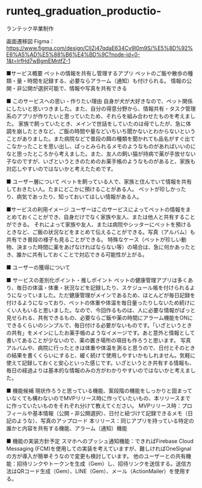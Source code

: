 # runteq_graduation_productio-
ランテック卒業制作

画面遷移図
Figma：https://www.figma.com/design/ClIZj47qdaE634Cv9l0m9S/%E5%8D%92%E6%A5%AD%E5%88%B6%E4%BD%9C?node-id=0-1&t=lrfHd7wBgmEMntfZ-1

■サービス概要
ペットの情報を共有し管理するアプリ
ペットのご飯や散歩の種類・量・時間を記録する、必要ならアラーム（通知）も付けられる。
情報の公開・非公開が選択可能で、情報や写真を共有できる

■ このサービスへの思い・作りたい理由
自身が犬が大好きなので、ペット関係にしたいと思いつきました。また、自分の得意分野から、情報共有・タスク管理系のアプリが作りたいと思っていたため、それらを組み合わせたものを考えました。
家族で飼っていたとき、メインで世話をしていたのは母でしたが、急に体調を崩したときなど、ご飯の時間や量などいちいち聞かないとわからないということがありました。また病院などで普段の餌の種類を聞かれても品名がすぐ出てこなかったことを思い出し、ぱっとみられるメモのようなものがあればいいのになと思ったところから考えました。また、友人の飼い猫が持病で薬が手放せない子なのですが、いざというときのためのお薬手帳のようなものがあると、家族も対応しやすいのではないかと考えたためです。

■ ユーザー層について
ペットを飼っている人で、家族と住んでいて情報を共有しておきたい人。たまにどこかに預けることがある人。
ペットが珍しかったり、病気であったり、知っておいてほしい情報がある人。

■サービスの利用イメージ
ユーザーはこのサービスによってペットの情報をまとめておくことができ、自身だけでなく家族や友人、または他人と共有することができる。
それによって家族や友人、または病院やシッターにペットを預けるときなど、ご飯の状況などをまとめて伝えることができる。写真（アルバム）も共有でき普段の様子も見ることができる。
特殊なケース（ペットが珍しい動物、決まった時間に薬をあげなければならない等）の場合は、急に何かあったとき、誰かに共有しておくことで対応できる可能性が上がる。

■ ユーザーの獲得について


■ サービスの差別化ポイント・推しポイント
ペットの健康管理アプリは多くあり、毎日の体温・体重・状況などを記録したり、スケジュール帳を付けられるようになっていました。ただ健康管理がメインであるため、ほとんどが毎日記録を付けるようになっており、ペットの体重や体温を毎日量ったりしないため続けにくい人もいると思いました。なので、今回作るものは、人に必要な情報がぱっと見せられる、共有できるもの、必要ならご飯や薬の時間にアラーム機能をONにできるくらいのシンプルで、毎日付ける必要がないものです。「いざというときの共有」をメインにしたお薬手帳のようなイメージです。あと意外と情報として書いてあることが少ないので、薬の置き場所の項目も作ろうと思います。
写真アルバムや、病院に行ったときは体重や体温を測ると思うので、日付とそのときの結果を書くくらいにすると、緩く続けて使用しやすいかもしれません。気軽に使えて記録しておくと安心といった感じです。いざというとき共有する情報も、毎日の経過よりは基本的な情報のみの方がわかりやすいのではないかと考えました。

■ 機能候補
現状作ろうと思っている機能、案段階の機能をしっかりと固まっていなくても構わないのでMVPリリース時に作っていたいもの、本リリースまでに作っていたいものをそれぞれ分けて教えてください。
MVPリリース時：プロフィールや基本情報（公開・非公開選択）、日付と紐づけて記録できるメモ（日記のような）、写真のアップロード
本リリース：同じアプリを持っている特定の誰かと内容を共有する機能、アラーム（通知）機能

■ 機能の実装方針予定
スマホへのプッシュ通知機能：できればFirebase Cloud Messaging (FCM)を使用しての実装を考えていますが、難しければOneSignalの方が導入が簡単そうなので変更も検討しています。
他のユーザーとの共有機能：招待リンクやトークンを生成（Gem）し、招待リンクを送信する。送信方法はQRコード生成（Gem）、LINE（Gem）、メール（ActionMailer）を使用する。
